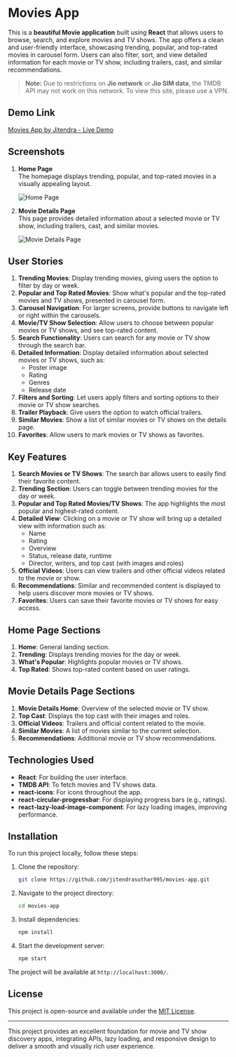 # Movies App

This is a **beautiful Movie application** built using **React** that allows users to browse, search, and explore movies and TV shows. The app offers a clean and user-friendly interface, showcasing trending, popular, and top-rated movies in carousel form. Users can also filter, sort, and view detailed information for each movie or TV show, including trailers, cast, and similar recommendations.

> **Note:** Due to restrictions on **Jio network** or **Jio SIM data**, the TMDB API may not work on this network. To view this site, please use a VPN.

## Demo Link

[Movies App by Jitendra - Live Demo](https://movies-app-by-jitendra1998.netlify.app/)

## Screenshots

1. **Home Page**  
   The homepage displays trending, popular, and top-rated movies in a visually appealing layout.

   ![Home Page](https://i.postimg.cc/RF1wQRNh/movie-app.png)

2. **Movie Details Page**  
   This page provides detailed information about a selected movie or TV show, including trailers, cast, and similar movies.

   ![Movie Details Page](https://i.postimg.cc/59nC4jzh/movie-details-page.png)

## User Stories

1. **Trending Movies**: Display trending movies, giving users the option to filter by day or week.
2. **Popular and Top Rated Movies**: Show what's popular and the top-rated movies and TV shows, presented in carousel form.
3. **Carousel Navigation**: For larger screens, provide buttons to navigate left or right within the carousels.
4. **Movie/TV Show Selection**: Allow users to choose between popular movies or TV shows, and see top-rated content.
5. **Search Functionality**: Users can search for any movie or TV show through the search bar.
6. **Detailed Information**: Display detailed information about selected movies or TV shows, such as:
   - Poster image
   - Rating
   - Genres
   - Release date
7. **Filters and Sorting**: Let users apply filters and sorting options to their movie or TV show searches.
8. **Trailer Playback**: Give users the option to watch official trailers.
9. **Similar Movies**: Show a list of similar movies or TV shows on the details page.
10. **Favorites**: Allow users to mark movies or TV shows as favorites.

## Key Features

1. **Search Movies or TV Shows**: The search bar allows users to easily find their favorite content.
2. **Trending Section**: Users can toggle between trending movies for the day or week.
3. **Popular and Top Rated Movies/TV Shows**: The app highlights the most popular and highest-rated content.
4. **Detailed View**: Clicking on a movie or TV show will bring up a detailed view with information such as:
   - Name
   - Rating
   - Overview
   - Status, release date, runtime
   - Director, writers, and top cast (with images and roles)
5. **Official Videos**: Users can view trailers and other official videos related to the movie or show.
6. **Recommendations**: Similar and recommended content is displayed to help users discover more movies or TV shows.
7. **Favorites**: Users can save their favorite movies or TV shows for easy access.

## Home Page Sections

1. **Home**: General landing section.
2. **Trending**: Displays trending movies for the day or week.
3. **What's Popular**: Highlights popular movies or TV shows.
4. **Top Rated**: Shows top-rated content based on user ratings.

## Movie Details Page Sections

1. **Movie Details Home**: Overview of the selected movie or TV show.
2. **Top Cast**: Displays the top cast with their images and roles.
3. **Official Videos**: Trailers and official content related to the movie.
4. **Similar Movies**: A list of movies similar to the current selection.
5. **Recommendations**: Additional movie or TV show recommendations.

## Technologies Used

- **React**: For building the user interface.
- **TMDB API**: To fetch movies and TV shows data.
- **react-icons**: For icons throughout the app.
- **react-circular-progressbar**: For displaying progress bars (e.g., ratings).
- **react-lazy-load-image-component**: For lazy loading images, improving performance.

## Installation

To run this project locally, follow these steps:

1. Clone the repository:
   ```bash
   git clone https://github.com/jitendrasuthar995/movies-app.git
   ```

2. Navigate to the project directory:
   ```bash
   cd movies-app
   ```

3. Install dependencies:
   ```bash
   npm install
   ```

4. Start the development server:
   ```bash
   npm start
   ```

The project will be available at `http://localhost:3000/`.

## License

This project is open-source and available under the [MIT License](LICENSE).

---

This project provides an excellent foundation for movie and TV show discovery apps, integrating APIs, lazy loading, and responsive design to deliver a smooth and visually rich user experience.
